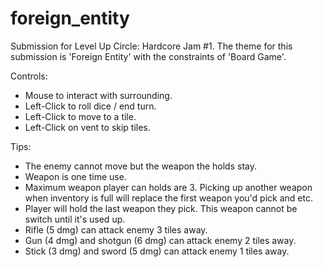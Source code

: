 # foreign_entity

Submission for Level Up Circle: Hardcore Jam #1. The theme for this submission is 'Foreign Entity' with the constraints of 'Board Game'.

Controls:
- Mouse to interact with surrounding.
- Left-Click to roll dice / end turn.
- Left-Click to move to a tile.
- Left-Click on vent to skip tiles.

Tips:
- The enemy cannot move but the weapon the holds stay.
- Weapon is one time use.
- Maximum weapon player can holds are 3. Picking up another weapon when inventory is full will replace the first weapon you'd pick and etc.
- Player will hold the last weapon they pick. This weapon cannot be switch until it's used up.
- Rifle (5 dmg) can attack enemy 3 tiles away.
- Gun (4 dmg) and shotgun (6 dmg) can attack enemy 2 tiles away.
- Stick (3 dmg) and sword (5 dmg) can attack enemy 1 tiles away.

